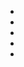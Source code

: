- [](http://www.reactivemanifesto.org/)
- [](https://www.lightbend.com/reactive-programming-versus-reactive-systems?_ga=2.95021148.1309651773.1595658449-1164362308.1593764653)
- [](https://info.lightbend.com/COLL-20XX-Going-Reactive-2016-Survey-Report_LP.html?_ga=2.70812112.1309651773.1595658449-1164362308.1593764653)
- [](https://www.lightbend.com/blog/understand-reactive-architecture-design-and-programming-in-less-than-12-minutes?_ga=2.70812112.1309651773.1595658449-1164362308.1593764653)
- [](http://doc.akka.io/docs/akka/current/scala/guide/actors-intro.html?_ga=2.70812112.1309651773.1595658449-1164362308.1593764653)
